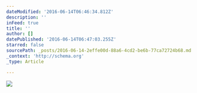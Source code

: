 ```yaml
---
dateModified: '2016-06-14T06:46:34.812Z'
description: ''
inFeed: true
title: ''
author: []
datePublished: '2016-06-14T06:47:03.255Z'
starred: false
sourcePath: _posts/2016-06-14-2effe00d-88a6-4cd2-be6b-77ca72724b68.md
_context: 'http://schema.org'
_type: Article

---
```

![](https://the-grid-user-content.s3-us-west-2.amazonaws.com/86160194-134f-40f9-8db1-0cac6176b477.jpg)